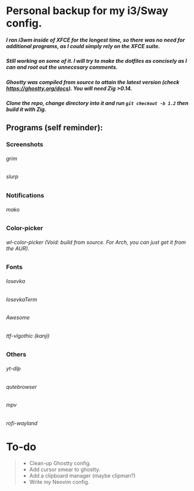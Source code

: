 # Personal backup for my i3/Sway config.

##### I ran i3wm inside of XFCE for the longest time, so there was no need for additional programs, as I could simply rely on the XFCE suite.
##### Still working on some of it. I will try to make the dotfiles as concisely as I can and root out the unnecesary comments.
##### Ghostty was compiled from source to attain the latest version (check https://ghostty.org/docs). You will need Zig >0.14. 
##### Clone the repo, change directory into it and run `git checkout -b 1.2` then build it with Zig.
## **Programs (self reminder):**
### Screenshots
###### grim
###### slurp
    
### Notifications
###### mako

### Color-picker
###### wl-color-picker (Void: build from source. For Arch, you can just get it from the AUR).

### Fonts
###### Iosevka
###### IosevkaTerm
###### Awesome
###### ttf-vlgothic (kanji)

### Others
###### yt-dlp
###### qutebrowser
###### mpv
###### rofi-wayland 
    
# To-do
> - Clean-up Ghostty config.
> - Add cursor smear to ghostty.
> - Add a clipboard manager (maybe clipman?)
> - Write my Neovim config.
